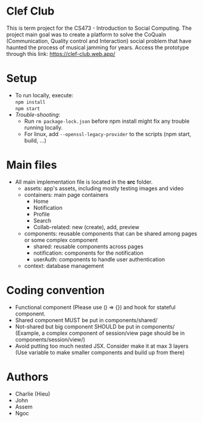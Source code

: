 # Clef Club

This is term project for the CS473 - Introduction to Social Computing. The project main goal was to create a platform to solve 
the CoQuaIn (Communication, Quality control and Interaction) social problem that have haunted the process of musical jamming for years.
Access the prototype through this link: https://clef-club.web.app/

# Setup

- To run locally, execute:<br>
`npm install`<br>
`npm start`<br>
- *Trouble-shooting*: 
    - Run `rm package-lock.json` before npm install might fix any trouble running locally. 
    - For linux, add `--openssl-legacy-provider` to the scripts (npm start, build, ...)

# Main files
- All main implementation file is located in the **src** folder.
    -  assets: app's assets, including mostly testing images and video
    -  containers: main page containers
       + Home
       + Notification
       + Profile
       + Search
       + Collab-related: new (create), add, preview
    -  components: reusable components that can be shared among pages or some complex component
       + shared: reusable components across pages
       + notification: components for the notification 
       + userAuth: components to handle user authentication
    -  context: database management

# Coding convention
- Functional component (Please use () => {}) and hook for stateful component.
- Shared component MUST be put in components/shared/
- Not-shared but big component SHOULD be put in components/ (Example, a complex component of session/view page should be in components/session/view/)
- Avoid putting too much nested JSX. Consider make it at max 3 layers (Use variable to make smaller components and build up from there)

# Authors
- Charlie (Hieu)
- John
- Assem
- Ngoc
